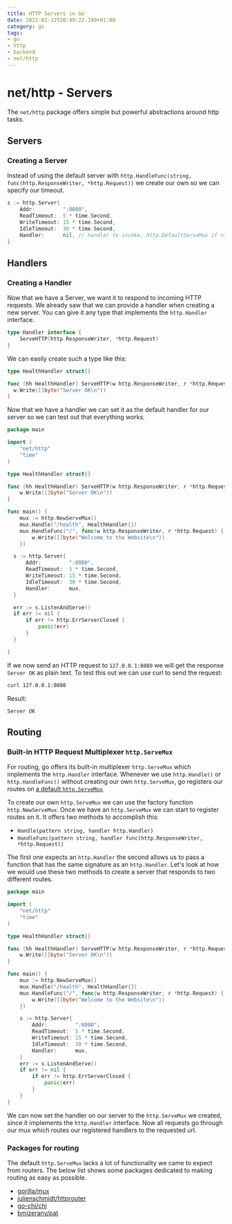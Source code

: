 ```yaml
---
title: HTTP Servers in Go
date: 2022-02-12T20:49:22.199+01:00
category: go
tags: 
- go
- http
- backend
- net/http
---
```


# net/http - Servers

The `net/http` package offers simple but powerful abstractions around http tasks.

## Servers

### Creating a Server

Instead of using the default server with `http.HandleFunc(string, func(http.ResponseWriter, *http.Request))` we create our own so we can specify our timeout.

```go
s := http.Server{
	Addr:         ":8080",
	ReadTimeout:  5 * time.Second,
	WriteTimeout: 15 * time.Second,
	IdleTimeout:  30 * time.Second,
	Handler:      nil, // handler to invoke, http.DefaultServeMux if nil
}
```

## Handlers

### Creating a Handler

Now that we have a Server, we want it to respond to incoming HTTP requests. We already saw that we can provide a handler when creating a new server. You can give it any type that implements the `http.Handler` interface.

```go
type Handler interface {
	ServeHTTP(http.ResponseWriter, *http.Request)
}
```

We can easily create such a type like this:

```go
type HealthHandler struct{}

func (hh HealthHandler) ServeHTTP(w http.ResponseWriter, r *http.Request {
  w.Write([]byte("Server OK\n")) 
}
```

Now that we have a handler we can set it as the default handler for our server so we can test out that everything works.

```go
package main

import (
	"net/http"
	"time"
)

type HealthHandler struct{}

func (hh HealthHandler) ServeHTTP(w http.ResponseWriter, r *http.Request) {
	w.Write([]byte("Server OK\n"))
}

func main() {
	mux := http.NewServeMux()
	mux.Handle("/health", HealthHandler{})
	mux.HandleFunc("/", func(w http.ResponseWriter, r *http.Request) {
		w.Write([]byte("Welcome to the Website\n"))
	})

  s := http.Server{
	  Addr:         ":8080",
	  ReadTimeout:  5 * time.Second,
	  WriteTimeout: 15 * time.Second,
	  IdleTimeout:  30 * time.Second,
	  Handler:      mux,
  }

  err := s.ListenAndServe()
  if err != nil {
	  if err != http.ErrServerClosed {
		  panic(err)
	  }
  }

}
```

If we now send an HTTP request to `127.0.0.1:8080` we will get the response `Server OK` as plain text. To test this out we can use curl to send the request:

```sh
curl 127.0.0.1:8080
```

Result:

```
Server OK
```

## Routing

### Built-in HTTP Request Multiplexer `http.ServeMux`

For routing, go offers its built-in multiplexer `http.ServeMux` which implements the `http.Handler` interface. Whenever we use `http.Handle()` or `http.HandleFunc()` without creating our own `http.ServeMux`, go registers our routes on [a default `http.ServeMux`](https://cs.opensource.google/go/go/+/refs/tags/go1.17.3:src/net/http/server.go;l=2248;bpv=0;bpt=1).

To create our own `http.ServeMux` we can use the factory function `http.NewServeMux`. Once we have an `http.ServeMux` we can start to register routes on it. It offers two methods to accomplish this:

* `Handle(pattern string, handler http.Handler)`
* `HandleFunc(pattern string, handler func(http.ResponseWriter, *http.Request))`

The first one expects an `http.Handler` the second allows us to pass a function that has the same signature as an `http.Handler`. Let's look at how we would use these two methods to create a server that responds to two different routes.

```go
package main

import (
	"net/http"
	"time"
)

type HealthHandler struct{}

func (hh HealthHandler) ServeHTTP(w http.ResponseWriter, r *http.Request) {
	w.Write([]byte("Server OK\n"))
}

func main() {
	mux := http.NewServeMux()
	mux.Handle("/health", HealthHandler{})
	mux.HandleFunc("/", func(w http.ResponseWriter, r *http.Request) {
		w.Write([]byte("Welcome to the Website\n"))
	})

	s := http.Server{
		Addr:         ":8080",
		ReadTimeout:  5 * time.Second,
		WriteTimeout: 15 * time.Second,
		IdleTimeout:  30 * time.Second,
		Handler:      mux,
	}
	err := s.ListenAndServe()
	if err != nil {
		if err != http.ErrServerClosed {
			panic(err)
		}
	}
}
```

We can now set the handler on our server to the `http.ServeMux` we created, since it implements the `http.Handler` interface. Now all requests go through our mux which routes our registered handlers to the requested url.

### Packages for routing

The default `http.ServeMux` lacks a lot of functionality we came to expect from routers. The below list shows some packages dedicated to making routing as easy as possible.

* [gorilla/mux](https://github.com/gorilla/mux)
* [julienschmidt/httprouter](https://github.com/julienschmidt/httprouter)
* [go-chi/chi](https://github.com/go-chi/chi)
* [bmizerany/pat](https://github.com/bmizerany/pat)